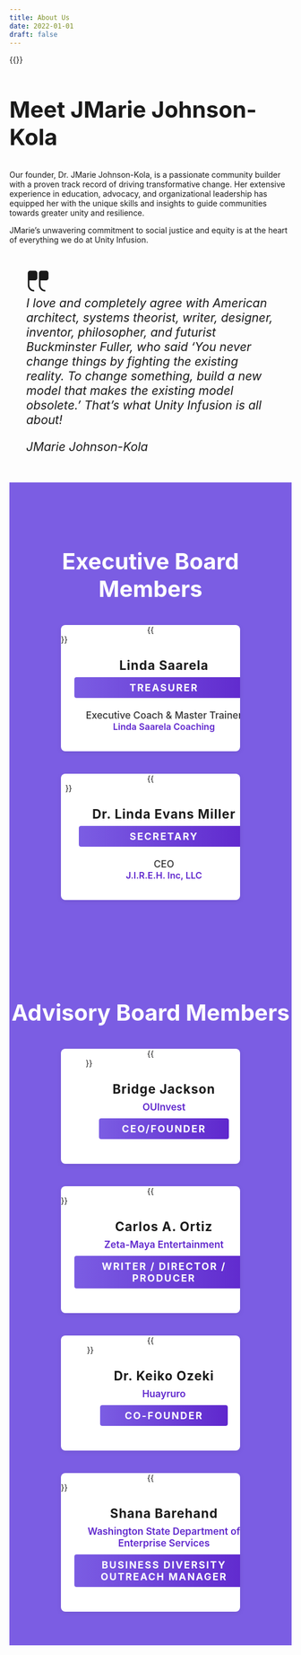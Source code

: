 ```yaml
---
title: About Us
date: 2022-01-01
draft: false
---	
```



<section>
<div class="about-us-panel">
<div class="about-us-image-panel">
{{<responsive-figure src="jmarie-headshot.jpeg" alt="JMarie Johnson-Kola">}}

</div>

<div class="about-us-text-panel">



<h2 Style="font-weight:  700;text-transform: capitalize; font-size:40px;">Meet JMarie Johnson-Kola</h2>



<p style="color: var(--color-contrast-3);">Our founder, Dr. JMarie Johnson-Kola, is a passionate community builder with a proven track record of driving transformative change. Her extensive experience in education, advocacy, and organizational leadership has equipped her with the unique skills and insights to guide communities towards greater unity and resilience. </p>



<p style="color: var(--color-contrast-3);">JMarie&#8217;s unwavering commitment to social justice and equity is at the heart of everything we do at Unity Infusion.</p>
<div style="display: block;padding: 30px;
    
    margin-right: 60px;
    background-color: var(--color-contrast-2);font-size:16pt;z-order:1">

<p style="
    font-weight: 500;
    padding: 20px;
    margin-bottom: 2em;
    color: var(--color-base-2);"><span style="color: var(--color-contrast-4); line-height:0;"><svg style="width: 2em;height: 2em;fill:currentColor;" viewBox="0 0 15 15" xmlns="http://www.w3.org/2000/svg"><path d="M2.5 1A1.5 1.5 0 0 0 1 2.5V10a4 4 0 0 0 4 4v-1a3 3 0 0 1-3-3V7h3.5A1.5 1.5 0 0 0 7 5.5v-3A1.5 1.5 0 0 0 5.5 1h-3ZM9.5 1A1.5 1.5 0 0 0 8 2.5V10a4 4 0 0 0 4 4v-1a3 3 0 0 1-3-3V7h3.5A1.5 1.5 0 0 0 14 5.5v-3A1.5 1.5 0 0 0 12.5 1h-3Z"></path></svg></span><span style="color: var(--color-base-2);"><em><br/>I love and completely agree with American architect, systems theorist, writer, designer, inventor, philosopher, and futurist Buckminster Fuller, who said &#8216;You never change things by fighting the existing reality. To change something, build a new model that makes the existing model obsolete.&#8217; That&#8217;s what Unity Infusion is all about!</em></span></p>
<p><em>JMarie Johnson-Kola</em></p>
</div>

</div>
</section>

<!-- Executive Board Members Section -->
<section class="board-members-section" style="background: #7b5de3; padding: 60px 0;">
  <h2 style="text-align: center; color: #fff; font-size: 2.5rem; font-weight: bold; margin-bottom: 40px;">Executive Board Members</h2>
  <div class="board-members-cards" style="display: flex; justify-content: center; gap: 40px; flex-wrap: wrap;">
    <!-- Card 1 -->
    <div class="board-member-card" style="background: #fff; border-radius: 8px; overflow: hidden; width: 320px; box-shadow: 0 2px 8px rgba(0,0,0,0.08); display: flex; flex-direction: column; align-items: center;">
      {{<responsive-figure src="saarela.jpeg" alt="Linda Saarela" width="320" >}}
      <div style="padding: 24px; width: 100%; text-align: center;">
        <h3 style="margin: 0 0 8px 0; font-size: 1.4rem; letter-spacing: 1px;">Linda Saarela</h3>
        <div style="background: linear-gradient(90deg, #7b5de3, #5f27cd); color: #fff; padding: 8px 0; border-radius: 4px; font-weight: bold; letter-spacing: 2px; margin-bottom: 20px; font-size: 1.1rem; text-transform: uppercase;">TREASURER</div>
        <div style="text-align: center; margin-bottom: 10px; color: #333; font-size: 1.08rem; font-weight: 500;">
          Executive Coach & Master Trainer<br>
          <span style="font-size: 1rem; color: #5f27cd; font-weight: 600;">Linda Saarela Coaching</span>
        </div>
      </div>
    </div>
    <!-- Card 2 -->
    <div class="board-member-card" style="background: #fff; border-radius: 8px; overflow: hidden; width: 320px; box-shadow: 0 2px 8px rgba(0,0,0,0.08); display: flex; flex-direction: column; align-items: center;">
      {{<responsive-figure src="evans.png" alt="Dr. Linda Evans Miller">}}
      <div style="padding: 24px; width: 100%; text-align: center;">
        <h3 style="margin: 0 0 8px 0; font-size: 1.4rem; letter-spacing: 1px;">Dr. Linda Evans Miller</h3>
        <div style="background: linear-gradient(90deg, #7b5de3, #5f27cd); color: #fff; padding: 8px 0; border-radius: 4px; font-weight: bold; letter-spacing: 2px; margin-bottom: 20px; font-size: 1.1rem; text-transform: uppercase;">SECRETARY</div>
        <div style="text-align: center; margin-bottom: 10px; color: #333; font-size: 1.08rem; font-weight: 500;">
          CEO<br>
          <span style="font-size: 1rem; color: #5f27cd; font-weight: 600;">J.I.R.E.H. Inc, LLC</span>
        </div>
      </div>
    </div>
  </div>
</section>

<!-- Advisory Board Members Section -->
<section class="board-members-section" style="background: #7b5de3; padding: 60px 0; margin-top: 0;">
  <h2 style="text-align: center; color: #fff; font-size: 2.5rem; font-weight: bold; margin-bottom: 40px;">Advisory Board Members</h2>
  <div class="board-members-cards" style="display: flex; justify-content: center; gap: 40px; flex-wrap: wrap;">
    <!-- Card 1 -->
    <div class="board-member-card" style="background: #fff; border-radius: 8px; overflow: hidden; width: 320px; box-shadow: 0 2px 8px rgba(0,0,0,0.08); display: flex; flex-direction: column; align-items: center;">
      {{<responsive-figure src="bridge.jpeg" alt="Bridge Jackson" width="320">}}
      <div style="padding: 24px; width: 100%; text-align: center;">
        <h3 style="margin: 0 0 8px 0; font-size: 1.4rem; letter-spacing: 1px;">Bridge Jackson</h3>
        <div style="text-align: center; margin-bottom: 10px; color: #5f27cd; font-size: 1.08rem; font-weight: 600;">OUInvest</div>
        <div style="background: linear-gradient(90deg, #7b5de3, #5f27cd); color: #fff; padding: 8px 0; border-radius: 4px; font-weight: bold; letter-spacing: 2px; margin-bottom: 20px; font-size: 1.1rem; text-transform: uppercase;">CEO/Founder</div>
      </div>
    </div>
    <!-- Card 2 -->
    <div class="board-member-card" style="background: #fff; border-radius: 8px; overflow: hidden; width: 320px; box-shadow: 0 2px 8px rgba(0,0,0,0.08); display: flex; flex-direction: column; align-items: center;">
      {{<responsive-figure src="carlos.jpg" alt="Carlos A. Ortiz" width="320">}}
      <div style="padding: 24px; width: 100%; text-align: center;">
        <h3 style="margin: 0 0 8px 0; font-size: 1.4rem; letter-spacing: 1px;">Carlos A. Ortiz</h3>
        <div style="text-align: center; margin-bottom: 10px; color: #5f27cd; font-size: 1.08rem; font-weight: 600;">Zeta-Maya Entertainment</div>
        <div style="background: linear-gradient(90deg, #7b5de3, #5f27cd); color: #fff; padding: 8px 0; border-radius: 4px; font-weight: bold; letter-spacing: 2px; margin-bottom: 20px; font-size: 1.1rem; text-transform: uppercase;">Writer / Director / Producer</div>
      </div>
    </div>
    <!-- Card 3 -->
    <div class="board-member-card" style="background: #fff; border-radius: 8px; overflow: hidden; width: 320px; box-shadow: 0 2px 8px rgba(0,0,0,0.08); display: flex; flex-direction: column; align-items: center;">
      {{<responsive-figure src="keiko.jpg" alt="Dr. Keiko Ozeki" width="320">}}
      <div style="padding: 24px; width: 100%; text-align: center;">
        <h3 style="margin: 0 0 8px 0; font-size: 1.4rem; letter-spacing: 1px;">Dr. Keiko Ozeki</h3>
        <div style="text-align: center; margin-bottom: 10px; color: #5f27cd; font-size: 1.08rem; font-weight: 600;">Huayruro</div>
        <div style="background: linear-gradient(90deg, #7b5de3, #5f27cd); color: #fff; padding: 8px 0; border-radius: 4px; font-weight: bold; letter-spacing: 2px; margin-bottom: 20px; font-size: 1.1rem; text-transform: uppercase;">Co-Founder</div>
      </div>
    </div>
    <!-- Card 4 -->
    <div class="board-member-card" style="background: #fff; border-radius: 8px; overflow: hidden; width: 320px; box-shadow: 0 2px 8px rgba(0,0,0,0.08); display: flex; flex-direction: column; align-items: center;">
      {{<responsive-figure src="shana.jpg" alt="Shana Barehand" width="320">}}
      <div style="padding: 24px; width: 100%; text-align: center;">
        <h3 style="margin: 0 0 8px 0; font-size: 1.4rem; letter-spacing: 1px;">Shana Barehand</h3>
        <div style="text-align: center; margin-bottom: 10px; color: #5f27cd; font-size: 1.08rem; font-weight: 600;">Washington State Department of Enterprise Services</div>
        <div style="background: linear-gradient(90deg, #7b5de3, #5f27cd); color: #fff; padding: 8px 0; border-radius: 4px; font-weight: bold; letter-spacing: 2px; margin-bottom: 20px; font-size: 1.1rem; text-transform: uppercase;">Business Diversity Outreach Manager</div>
      </div>
    </div>
    <!-- Card 5 (hidden) -->
    <div class="board-member-card" style="display:none;"></div>
  </div>
</section>

<style>
.board-member-card .responsive-figure {
  width: 100%;
  height: 280px;
  display: block;
}
.board-member-card .responsive-figure img {
  width: 100%;
  height: 100%;
  object-fit: cover;
  display: block;
}
</style>
